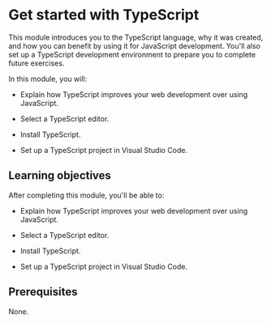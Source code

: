 # Get started with TypeScript #

This module introduces you to the TypeScript language, why it was created, and how you can benefit by using it for JavaScript development. You'll also set up a TypeScript development environment to prepare you to complete future exercises.

In this module, you will:

- Explain how TypeScript improves your web development over using JavaScript.

- Select a TypeScript editor.

- Install TypeScript.

- Set up a TypeScript project in Visual Studio Code.

## Learning objectives

After completing this module, you'll be able to:

- Explain how TypeScript improves your web development over using JavaScript.

- Select a TypeScript editor.

- Install TypeScript.

- Set up a TypeScript project in Visual Studio Code.

## Prerequisites

None.

